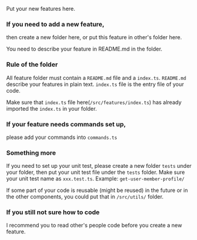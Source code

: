 Put your new features here. 

### If you need to add a new feature, 
then create a new folder here, or put this feature in other's folder here. 

You need to describe your feature in README.md in the folder. 

### Rule of the folder
All feature folder must contain a ```README.md``` file and a ```index.ts```. ```README.md``` describe your features in plain text. ```index.ts``` file is the entry file of your code. 

Make sure that ```index.ts``` file here(```/src/features/index.ts```) has already imported the ```index.ts``` in your folder. 

### If your feature needs commands set up, 

please add your commands into ```commands.ts```


### Something more
If you need to set up your unit test, please create a new folder ```tests``` under your folder, then put your unit test file under the ```tests``` folder. Make sure your unit test name as ```xxx.test.ts```. Example: ```get-user-member-profile/```

If some part of your code is reusable (might be reused) in the future or in the other components, you could put that in ```/src/utils/``` folder. 


### If you still not sure how to code

I recommend you to read other's people code before you create a new feature. 

